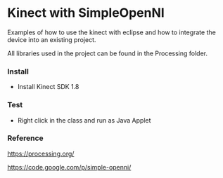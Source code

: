 # Kinect with SimpleOpenNI

Examples of how to use the kinect with eclipse and how to integrate the device into an existing project.

All libraries used in the project can be found in the Processing folder.


### Install

- Install Kinect SDK 1.8 

### Test

- Right click in the class and run as Java Applet


### Reference 


https://processing.org/

https://code.google.com/p/simple-openni/
